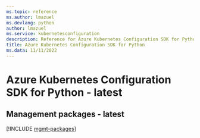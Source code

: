 ```yaml
---
ms.topic: reference
ms.author: lmazuel
ms.devlang: python
author: lmazuel
ms.service: kubernetesconfiguration
description: Reference for Azure Kubernetes Configuration SDK for Python
title: Azure Kubernetes Configuration SDK for Python
ms.data: 11/11/2022
---
```

# Azure Kubernetes Configuration SDK for Python - latest

## Management packages - latest
[!INCLUDE [mgmt-packages](kubernetes-configuration-mgmt-index.md)]